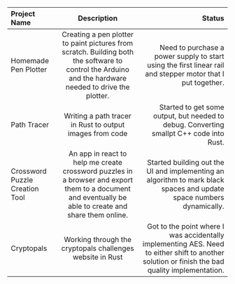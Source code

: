| Project Name       | Description     | Status     |
| :------------- | :----------: | -----------: |
| Homemade Pen Plotter | Creating a pen plotter to paint pictures from scratch. Building both the software to control the Arduino and the hardware needed to drive the plotter. | Need to purchase a power supply to start using the first linear rail and stepper motor that I put together. |
| Path Tracer | Writing a path tracer in Rust to output images from code | Started to get some output, but needed to debug. Converting smallpt C++ code into Rust. |
| Crossword Puzzle Creation Tool | An app in react to help me create crossword puzzles in a browser and export them to a document and eventually be able to create and share them online. | Started building out the UI and implementing an algorithm to mark black spaces and update space numbers dynamically. |
| Cryptopals | Working through the cryptopals challenges website in Rust | Got to the point where I was accidentally implementing AES. Need to either shift to another solution or finish the bad quality implementation.
